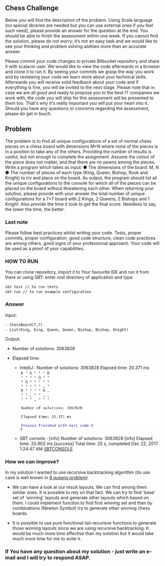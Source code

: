 ## Chess Challenge

Below you will find the description of the problem. Using Scala language (no special libraries are needed but
you can use external ones if you feel such need), please provide an answer for the question at the end. You
should be able to finish the assessment within one week. If you cannot find the solution, please do not
worry; it’s not an easy task and we would like to see your thinking and problem solving abilities more than an
accurate answer.

Please commit your code changes to private Bitbucket repository and share it with scalacio user. We
would like to view the code afterwards in a browser and clone it to run it. By seeing your commits we grasp
the way you work and by reviewing your code we learn more about your technical skills.
Afterwards you will receive solid feedback about your code and if everything is fine, you will be invited to the
next stage. Please note that in case we are all good and ready to propose you to the best IT
companies we work with, the code you will ship for this assessment will be presented to them too.
That's why it's really important you will put your heart into it. Should you have any questions or concerns
regarding the assessment, please do get in touch.
## Problem

The problem is to find all unique configurations of a set of normal chess pieces on a chess board with
dimensions M×N where none of the pieces is in a position to take any of the others. Providing the number of
results is useful, but not enough to complete the assignment. Assume the colour of the piece does not
matter, and that there are no pawns among the pieces.
Write a program which takes as input:
    ● The dimensions of the board: M, N
    ● The number of pieces of each type (King, Queen, Bishop, Rook and Knight) to try and place on the
board.
As output, the program should list all the unique configurations to the console for which all of the pieces can
be placed on the board without threatening each other.
When returning your solution, please provide with your answer the total number of unique configurations for
a 7×7 board with 2 Kings, 2 Queens, 2 Bishops and 1 Knight. Also provide the time it took to get
the final score. Needless to say, the lower the time, the better.


### Last note

Please follow best practices whilst writing your code. Tests, proper commits, proper configuration, good
code structure, clean code practices are among others, good signs of your professional approach. Your
code will be used as a proof of your capabilities.


### HOW TO RUN

You can clone repository, import it to Your favourite IDE and run it from there or using SBT: enter root directory of application and type:
~~~~
sbt test // to run tests 
sbt run // to run example configuration 
~~~~


### Answer

Input:

    - ChessBoard(7,7)
    - List(King, King, Queen, Queen, Bishop, Bishop, Knight)

Output: 
- Number of solutions: 3063828
- Elapsed time:
    
    - IntelliJ : 
    Number of solutions: 3063828
    Elapsed time: 20.371 ms
    ![alt text](images/intelliJ.png)
    
    - SBT console : 
    [info] Number of solutions: 3063828
    [info] Elapsed time: 20.902 ms
    [success] Total time: 25 s, completed Dec 22, 2017 1:24:47 AM
[SBTCONSOLE](images/sbtConsole.png)

### How we can improve?

In my solution I wanted to use recursive backtracking algorithm (its use case is well known in [8 queens problem](https://en.wikipedia.org/wiki/Eight_queens_puzzle)) 

- We can have a look at our result layouts. We can find among them similar ones. It is possible to rely on that fact. We can try to find 'base' set of 'winning' layouts and generate other layouts which based on them. I could implement function to find first winning set and then by combinations (Newton Symbol) try to generate other winning chess boards. 

- It is possible to use pure functional tail-recurisve functions to generate those winning layouts since we are using recursive backtracking. It would be much more time effective than my solution but it would take much more time for me to write it. 

### If You have any question about my solution - just write an e-mail and I will try to respond ASAP. 